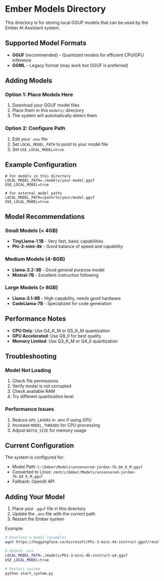# Ember Models Directory

This directory is for storing local GGUF models that can be used by the Ember AI Assistant system.

## Supported Model Formats

- **GGUF** (recommended) - Quantized models for efficient CPU/GPU inference
- **GGML** - Legacy format (may work but GGUF is preferred)

## Adding Models

### Option 1: Place Models Here
1. Download your GGUF model files
2. Place them in this `models/` directory
3. The system will automatically detect them

### Option 2: Configure Path
1. Edit your `.env` file
2. Set `LOCAL_MODEL_PATH` to point to your model file
3. Set `USE_LOCAL_MODEL=true`

## Example Configuration

```env
# For models in this directory
LOCAL_MODEL_PATH=./models/your-model.gguf
USE_LOCAL_MODEL=true

# For external model paths
LOCAL_MODEL_PATH=/path/to/your/model.gguf
USE_LOCAL_MODEL=true
```

## Model Recommendations

### Small Models (< 4GB)
- **TinyLlama-1.1B** - Very fast, basic capabilities
- **Phi-3-mini-4k** - Good balance of speed and capability

### Medium Models (4-8GB)
- **Llama-3.2-3B** - Good general purpose model
- **Mistral-7B** - Excellent instruction following

### Large Models (> 8GB)
- **Llama-3.1-8B** - High capability, needs good hardware
- **CodeLlama-7B** - Specialized for code generation

## Performance Notes

- **CPU Only**: Use Q4_K_M or Q5_K_M quantization
- **GPU Accelerated**: Use Q8_0 for best quality
- **Memory Limited**: Use Q3_K_M or Q4_0 quantization

## Troubleshooting

### Model Not Loading
1. Check file permissions
2. Verify model is not corrupted
3. Check available RAM
4. Try different quantization level

### Performance Issues
1. Reduce `GPU_LAYERS` in .env if using GPU
2. Increase `MODEL_THREADS` for CPU processing
3. Adjust `BATCH_SIZE` for memory usage

## Current Configuration

The system is configured for:
- Model Path: `C:\Ember\Models\uncensored-jordan-7b.Q4_K_M.gguf`
- Converted to Linux: `/mnt/c/Ember/Models/uncensored-jordan-7b.Q4_K_M.gguf`
- Fallback: OpenAI API

## Adding Your Model

1. Place your `.gguf` file in this directory
2. Update the `.env` file with the correct path
3. Restart the Ember system

Example:
```bash
# Download a model (example)
wget https://huggingface.co/microsoft/Phi-3-mini-4k-instruct-gguf/resolve/main/Phi-3-mini-4k-instruct-q4.gguf

# Update .env
LOCAL_MODEL_PATH=./models/Phi-3-mini-4k-instruct-q4.gguf
USE_LOCAL_MODEL=true

# Restart system
python start_system.py
```